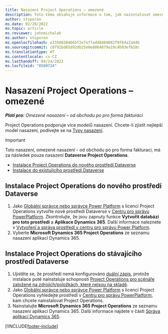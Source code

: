 ```yaml
---
title: Nasazení Project Operations – omezené
description: Toto téma obsahuje informace o tom, jak nainstalovat omezené nasazení Project Operations - od obchodu po pro forma fakturaci.
author: stsporen
ms.date: 02/28/2022
ms.topic: article
ms.reviewer: johnmichalak
ms.author: stsporen
ms.openlocfilehash: e33506504665f2e7ef7ad48469082f9f64a2a44b
ms.sourcegitcommit: c0792bd65d92db25e0e8864879a19c4b93efb10c
ms.translationtype: HT
ms.contentlocale: cs-CZ
ms.lasthandoff: 04/14/2022
ms.locfileid: "8580724"
---
```

# <a name="deploy-project-operations---lite"></a>Nasazení Project Operations – omezené

_**Platí pro:** Omezené nasazení – od obchodu po pro forma fakturaci_



Project Operations podporuje více modelů nasazení. Chcete-li zjistit nejlepší model nasazení, podívejte se na [Typy nasazení](determine-deployment-type.md).


> [!IMPORTANT]
> Toto nasazení, omezené nasazení - od obchodu po pro forma fakturaci, má za následek pouze nasazení **Dataverse Project Operations**.

- [Instalace Project Operations do nového prostředí Dataverse](#new)
- [Instalace do existujícího prostředí Dataverse](#existing)



## <a name="install-project-operations-to-a-new-dataverse-environment"></a><a name="new"></a>Instalace Project Operations do nového prostředí Dataverse

1. Jako [Globální správce nebo správce Power Platform](/power-platform/admin/global-service-administrators-can-administer-without-license) s licencí Project Operations vytvořte nové prostředí Dataverse v [Centru pro správu PowerPlatform](https://admin.powerplatform.com). Zkontrolujte, že jsou zapnuty funkce **Vytvořit databázi pro toto prostředí** a **Aplikace Dynamics 365**. Další informace naleznete v [Vytvoření a správa prostředí v centru pro správu Power Platform](/power-platform/admin/create-environment#create-an-environment-in-the-power-platform-admin-center).
2. Vyberte **Microsoft Dynamics 365 Project Operations** ze seznamu nasazení aplikací Dynamics 365.


## <a name="install-project-operations-to-an-existing-dataverse-environment"></a><a name="existing"></a>Instalace Project Operations do stávajícího prostředí Dataverse
1. Ujistěte se, že prostředí nemá konfigurováno [duální zápis](/dynamics365/fin-ops-core/dev-itpro/data-entities/dual-write/dual-write-overview), protože instalace poté nainstaluje schopnosti [Project Operations pro scénáře založené na zdrojích/položkách, které nejsou na skladě](project-operations-integrated-deployment-overview.md).
2. Jako [Globální správce nebo správce Power Platform](/power-platform/admin/global-service-administrators-can-administer-without-license) s licencí Project Operations vyhledejte prostředí v [Centru pro správu PowerPlatform](https://admin.powerplatform.com), kam chcete nainstalovat Project Operations.
3. Nainstalujte **Microsoft Dynamics 365 Project Operations** ze seznamu nasazení aplikací Dynamics 365. Další informace najdete v části [Správa aplikací Dynamics 365](/power-platform/admin/manage-apps).




[!INCLUDE[footer-include](../includes/footer-banner.md)]
